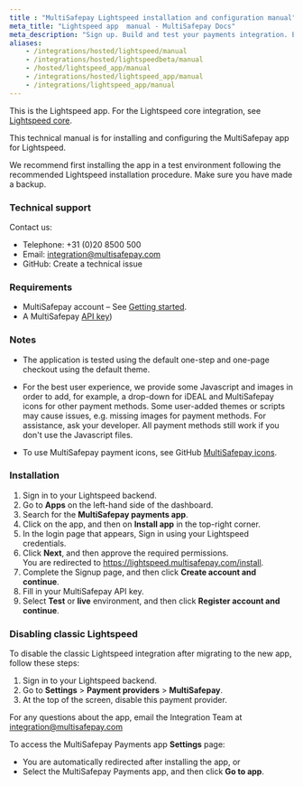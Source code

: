 ```yaml
---
title : "MultiSafepay Lightspeed installation and configuration manual"
meta_title: "Lightspeed app  manual - MultiSafepay Docs"
meta_description: "Sign up. Build and test your payments integration. Explore our products and services. Use our API Reference, SDKs, and wrappers. Get support."
aliases: 
    - /integrations/hosted/lightspeed/manual
    - /integrations/hosted/lightspeedbeta/manual
    - /hosted/lightspeed_app/manual
    - /integrations/hosted/lightspeed_app/manual
    - /integrations/lightspeed_app/manual
---
```


This is the Lightspeed app. For the Lightspeed core integration, see [Lightspeed core](/payments/integrations/ecommerce-platforms/lightspeed_core).

This technical manual is for installing and configuring the MultiSafepay app for Lightspeed.

We recommend first installing the app in a test environment following the recommended Lightspeed installation procedure. Make sure you have made a backup.

### Technical support
Contact us:

- Telephone: +31 (0)20 8500 500
- Email: <integration@multisafepay.com>
- GitHub: Create a technical issue

### Requirements
- MultiSafepay account – See [Getting started](/getting-started/).
- A MultiSafepay [API key](/tools/multisafepay-control/get-your-api-key))

### Notes

- The application is tested using the default one-step and one-page checkout using the default theme.

- For the best user experience, we provide some Javascript and images in order to add, for example, a drop-down for iDEAL and MultiSafepay icons for other payment methods. Some user-added themes or scripts may cause issues, e.g. missing images for payment methods. For assistance, ask your developer. All payment methods still work if you don't use the Javascript files. 
- To use MultiSafepay payment icons, see GitHub [MultiSafepay icons](https://github.com/MultiSafepay/MultiSafepay-icons).

### Installation 

1. Sign in to your Lightspeed backend.
2. Go to **Apps** on the left-hand side of the dashboard.
3. Search for the **MultiSafepay payments app**.
4. Click on the app, and then on **Install app** in the top-right corner.  
5. In the login page that appears, Sign in using your Lightspeed credentials.
6. Click **Next**, and then approve the required permissions.  
    You are redirected to <https://lightspeed.multisafepay.com/install>.
7. Complete the Signup page, and then click **Create account and continue**.
8. Fill in your MultiSafepay API key.
9. Select **Test** or **live** environment, and then click **Register account and continue**.

### Disabling classic Lightspeed

To disable the classic Lightspeed integration after migrating to the new app, follow these steps:

1. Sign in to your Lightspeed backend.
2. Go to **Settings** > **Payment providers** > **MultiSafepay**.
2. At the top of the screen, disable this payment provider.

For any questions about the app, email the Integration Team at <integration@multisafepay.com>

To access the MultiSafepay Payments app **Settings** page:

- You are automatically redirected after installing the app, or 
- Select the MultiSafepay Payments app, and then click **Go to app**.
